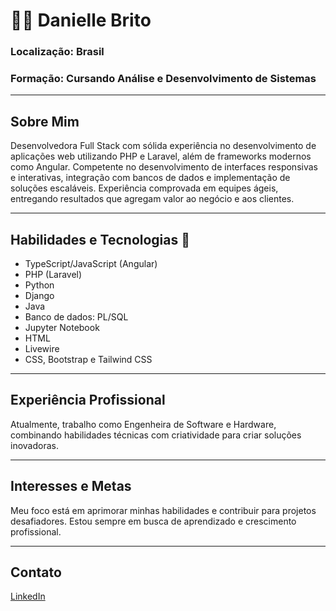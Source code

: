 # 👩‍💻 Danielle Brito
### Localização: Brasil
### Formação: Cursando Análise e Desenvolvimento de Sistemas

---

## Sobre Mim
Desenvolvedora Full Stack com sólida experiência no desenvolvimento de aplicações web utilizando PHP e Laravel, além de frameworks modernos como Angular. Competente no desenvolvimento de interfaces responsivas e interativas, integração com bancos de dados e implementação de soluções escaláveis. Experiência comprovada em equipes ágeis, entregando resultados que agregam valor ao negócio e aos clientes.

---

## Habilidades e Tecnologias 🚀
- TypeScript/JavaScript (Angular)
- PHP (Laravel)
- Python
- Django
- Java
- Banco de dados: PL/SQL
- Jupyter Notebook
- HTML
- Livewire
- CSS, Bootstrap e Tailwind CSS

---

## Experiência Profissional
Atualmente, trabalho como Engenheira de Software e Hardware, combinando habilidades técnicas com criatividade para criar soluções inovadoras.

---

## Interesses e Metas
Meu foco está em aprimorar minhas habilidades e contribuir para projetos desafiadores. Estou sempre em busca de aprendizado e crescimento profissional.

---

## Contato
 [LinkedIn](https://www.linkedin.com/in/danielle-brito-81b4381b8/)
